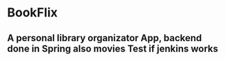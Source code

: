 # BookFlix
A personal library organizator App, backend done in Spring
also movies
Test if jenkins works
---
